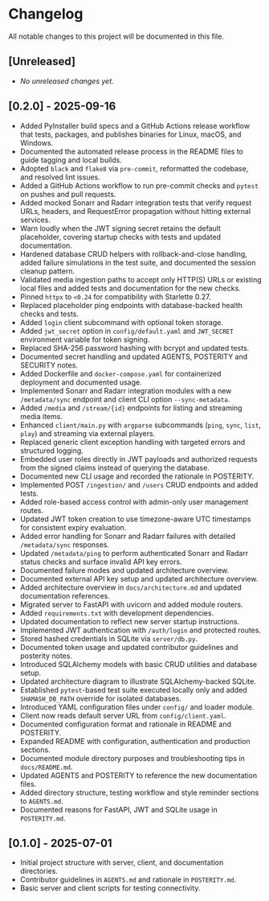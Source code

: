 # Changelog

All notable changes to this project will be documented in this file.

## [Unreleased]
- _No unreleased changes yet._

## [0.2.0] - 2025-09-16
- Added PyInstaller build specs and a GitHub Actions release workflow that tests, packages, and publishes binaries for Linux, macOS, and Windows.
- Documented the automated release process in the README files to guide tagging and local builds.
- Adopted `black` and `flake8` via `pre-commit`, reformatted the codebase,
  and resolved lint issues.
- Added a GitHub Actions workflow to run pre-commit checks and `pytest` on
  pushes and pull requests.
- Added mocked Sonarr and Radarr integration tests that verify request URLs, headers, and RequestError propagation without hitting external services.
- Warn loudly when the JWT signing secret retains the default placeholder,
  covering startup checks with tests and updated documentation.
- Hardened database CRUD helpers with rollback-and-close handling, added failure
  simulations in the test suite, and documented the session cleanup pattern.
- Validated media ingestion paths to accept only HTTP(S) URLs or existing local files and added tests and documentation for the new checks.
- Pinned `httpx` to `<0.24` for compatibility with Starlette 0.27.
- Replaced placeholder ping endpoints with database-backed health checks and tests.
- Added `login` client subcommand with optional token storage.
- Added `jwt_secret` option in `config/default.yaml` and `JWT_SECRET` environment
  variable for token signing.
- Replaced SHA-256 password hashing with bcrypt and updated tests.
- Documented secret handling and updated AGENTS, POSTERITY and SECURITY notes.
- Added Dockerfile and `docker-compose.yaml` for containerized deployment and
  documented usage.
- Implemented Sonarr and Radarr integration modules with a new `/metadata/sync`
  endpoint and client CLI option `--sync-metadata`.
- Added `/media` and `/stream/{id}` endpoints for listing and streaming media
  items.
- Enhanced `client/main.py` with `argparse` subcommands (`ping`, `sync`, `list`,
  `play`) and streaming via external players.
- Replaced generic client exception handling with targeted errors and structured
  logging.
- Embedded user roles directly in JWT payloads and authorized requests from the
  signed claims instead of querying the database.
- Documented new CLI usage and recorded the rationale in POSTERITY.
- Implemented POST `/ingestion/` and `/users` CRUD endpoints and added tests.
- Added role-based access control with admin-only user management routes.
- Updated JWT token creation to use timezone-aware UTC timestamps for
  consistent expiry evaluation.
- Added error handling for Sonarr and Radarr failures with detailed
  `/metadata/sync` responses.
- Updated `/metadata/ping` to perform authenticated Sonarr and Radarr status
  checks and surface invalid API key errors.
- Documented failure modes and updated architecture overview.
- Documented external API key setup and updated architecture overview.
- Added architecture overview in `docs/architecture.md` and updated
  documentation references.
- Migrated server to FastAPI with uvicorn and added module routers.
- Added `requirements.txt` with development dependencies.
- Updated documentation to reflect new server startup instructions.
- Implemented JWT authentication with `/auth/login` and protected routes.
- Stored hashed credentials in SQLite via `server/db.py`.
- Documented token usage and updated contributor guidelines and posterity notes.
- Introduced SQLAlchemy models with basic CRUD utilities and database setup.
- Updated architecture diagram to illustrate SQLAlchemy-backed SQLite.
- Established `pytest`-based test suite executed locally only and added
  `SHAMASH_DB_PATH` override for isolated databases.
- Introduced YAML configuration files under `config/` and loader module.
- Client now reads default server URL from `config/client.yaml`.
- Documented configuration format and rationale in README and POSTERITY.
- Expanded README with configuration, authentication and production sections.
- Documented module directory purposes and troubleshooting tips in `docs/README.md`.
- Updated AGENTS and POSTERITY to reference the new documentation files.
- Added directory structure, testing workflow and style reminder sections to
  `AGENTS.md`.
- Documented reasons for FastAPI, JWT and SQLite usage in `POSTERITY.md`.


## [0.1.0] - 2025-07-01
- Initial project structure with server, client, and documentation directories.
- Contributor guidelines in `AGENTS.md` and rationale in `POSTERITY.md`.
- Basic server and client scripts for testing connectivity.

